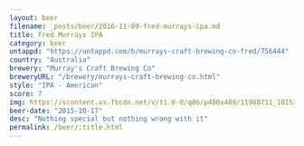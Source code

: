```yaml
---
layout: beer
filename: _posts/beer/2016-11-09-fred-murrays-ipa.md
title: Fred Murrays IPA
category: beer
untappd: "https://untappd.com/b/murrays-craft-brewing-co-fred/756444"
country: "Australia"
brewery: "Murray's Craft Brewing Co"
breweryURL: "/brewery/murrays-craft-brewing-co.html"
style: "IPA - American"
score: 7
img: https://scontent.xx.fbcdn.net/v/t1.0-0/q86/p480x480/11988711_10153656863543745_374129198357931998_n.jpg?oh=fc42e084440a19f05177670cb8e552aa&oe=5B44FEBF
beer-date: "2015-10-17"
desc: "Nothing special but nothing wrong with it"
permalink: /beer/:title.html
---
```

